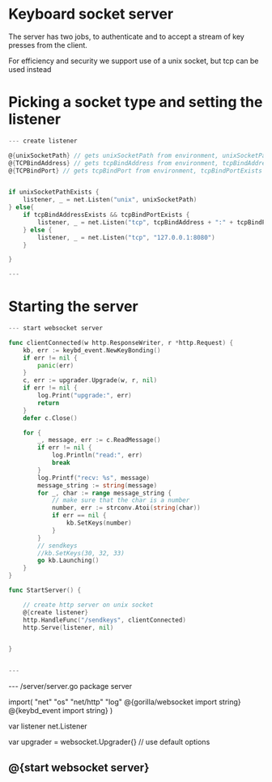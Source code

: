 # Keyboard socket server

The server has two jobs, to authenticate and to accept a stream of key presses from the client.

For efficiency and security we support use of a unix socket, but tcp can be used instead

# Picking a socket type and setting the listener


``` go
--- create listener

@{unixSocketPath} // gets unixSocketPath from environment, unixSocketPathExists defines if it exists
@{TCPBindAddress} // gets tcpBindAddress from environment, tcpBindAddressExists defines if it exists
@{TCPBindPort} // gets tcpBindPort from environment, tcpBindPortExists defines if it exists


if unixSocketPathExists {
    listener, _ = net.Listen("unix", unixSocketPath)
} else{
    if tcpBindAddressExists && tcpBindPortExists {
        listener, _ = net.Listen("tcp", tcpBindAddress + ":" + tcpBindPort)
    } else {
        listener, _ = net.Listen("tcp", "127.0.0.1:8080")
    }

}

---
```


# Starting the server

``` go
--- start websocket server

func clientConnected(w http.ResponseWriter, r *http.Request) {
	kb, err := keybd_event.NewKeyBonding()
	if err != nil {
		panic(err)
	}
	c, err := upgrader.Upgrade(w, r, nil)
	if err != nil {
		log.Print("upgrade:", err)
		return
	}
	defer c.Close()

	for {
		_, message, err := c.ReadMessage()
		if err != nil {
			log.Println("read:", err)
			break
		}
		log.Printf("recv: %s", message)
		message_string := string(message)
		for _, char := range message_string {
			// make sure that the char is a number
			number, err := strconv.Atoi(string(char))
			if err == nil {
				kb.SetKeys(number)
			}
		}
		// sendkeys
		//kb.SetKeys(30, 32, 33)
		go kb.Launching()
	}
}

func StartServer() {

    // create http server on unix socket
    @{create listener}
    http.HandleFunc("/sendkeys", clientConnected)
    http.Serve(listener, nil)


}


---
```

--- /server/server.go
package server

import(
    "net"
    "os"
    "net/http"
    "log"
    @{gorilla/websocket import string}
    @{keybd_event import string}
)

var listener net.Listener

var upgrader = websocket.Upgrader{} // use default options


@{start websocket server}
---
